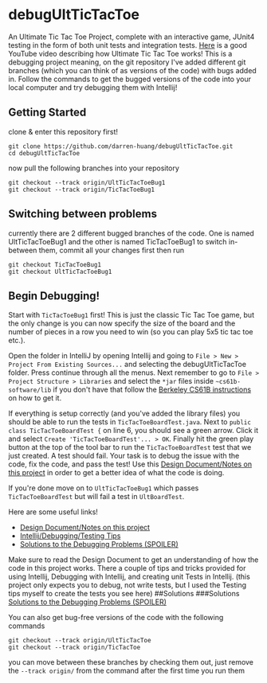 # debugUltTicTacToe
An Ultimate Tic Tac Toe Project, complete with an interactive game, JUnit4 testing in the form of both unit tests and 
integration tests. [Here](https://www.youtube.com/watch?v=37PC0bGMiTI&t=103s) is a good YouTube video describing how 
Ultimate Tic Tac Toe works! This is a debugging project meaning, on the git repository I've added different git branches 
(which you can think of as versions of the code) with bugs added in. Follow the commands to get the bugged versions of
the code into your local computer and try debugging them with Intellij!

## Getting Started
clone & enter this repository first!
```
git clone https://github.com/darren-huang/debugUltTicTacToe.git
cd debugUltTicTacToe
```
now pull the following branches into your repository
```
git checkout --track origin/UltTicTacToeBug1
git checkout --track origin/TicTacToeBug1
```
## Switching between problems
currently there are 2 different bugged branches of the code. One is named UltTicTacToeBug1 and the other is named TicTacToeBug1
to switch in-between them, commit all your changes first then run
```
git checkout TicTacToeBug1
git checkout UltTicTacToeBug1
```
## Begin Debugging!
Start with `TicTacToeBug1` first! This is just the classic Tic Tac Toe game, but the only change is you can now specify
the size of the board and the number of pieces in a row you need to win (so you can play 5x5 tic tac toe etc.). 

Open the folder in IntelliJ by opening Intellij and going to `File > New > Project From Existing Sources...` and selecting the 
debugUltTicTacToe folder. Press continue through all the menus. Next remember
to go to `File > Project Structure > Libraries` and select the `*jar` files inside `~cs61b-software/lib` if you don't have that
follow the [Berkeley CS61B instructions](https://inst.eecs.berkeley.edu/~cs61b/sp20/materials/lab/lab2/index.html#table-of-contents) on how to get it.

If everything is setup correctly (and you've added the library files) you should be able to run the tests in `TicTacToeBoardTest.java`.
Next to `public class TicTacToeBoardTest {` on line 6, you should see a green arrow. Click it and select `Create 'TicTacToeBoardTest'... > OK`. 
Finally hit the green play button at the top of the tool bar to run the `TicTacToeBoardTest` test that we just created. A test 
should fail. Your task is to debug the issue with the code, fix the code, and pass the test! Use this 
[Design Document/Notes on this project](https://docs.google.com/document/d/17cDhZXbFLUugbCaNCjQap4PMKvjLDWDMUUIfgKW-Aqs/edit?usp=sharing)
in order to get a better idea of what the code is doing.

If you're done move on to `UltTicTacToeBug1` which passes  `TicTacToeBoardTest` but will fail a test in `UltBoardTest`.

Here are some useful links!
- [Design Document/Notes on this project](https://docs.google.com/document/d/17cDhZXbFLUugbCaNCjQap4PMKvjLDWDMUUIfgKW-Aqs/edit?usp=sharing)
- [Intellij/Debugging/Testing Tips](https://docs.google.com/document/d/17ugWs_ipBBRlZshpwPPjHoRLSLhtmohu6Rz8wQAZR7M/edit?usp=sharing)
- [Solutions to the Debugging Problems (SPOILER)](https://docs.google.com/document/d/1opfU843rqPHkn_jHFXkbDJFtDu_oUqbxtuVcqn9f3d4/edit?usp=sharing)

Make sure to read the Design Document to get an understanding of how the code in this project
works. There a couple of tips and tricks provided for using Intellij, Debugging with Intellij, and creating unit Tests in
Intellij. (this project only expects you to debug, not write tests, but I used the Testing tips myself to create the tests
you see here)
##Solutions
###Solutions
[Solutions to the Debugging Problems (SPOILER)](https://docs.google.com/document/d/1opfU843rqPHkn_jHFXkbDJFtDu_oUqbxtuVcqn9f3d4/edit?usp=sharing)

You can also get bug-free versions of the code with the following commands
```
git checkout --track origin/UltTicTacToe
git checkout --track origin/TicTacToe
```
you can move between these branches by checking them out, just remove the `--track origin/` from the command after the
first time you run them